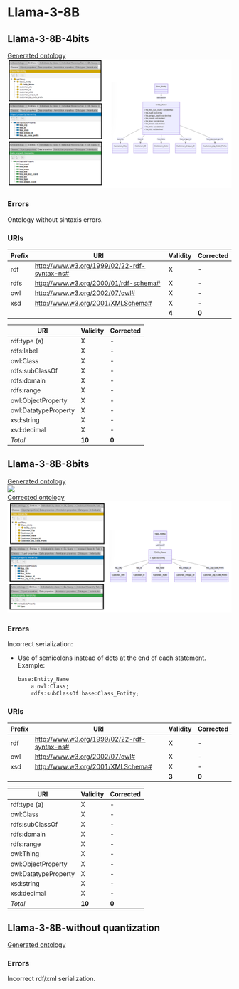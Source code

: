 # Llama-3-8B

## Llama-3-8B-4bits

[Generated ontology](./4bits_ontology.txt)
<br>
![](./4bits_ontology.png)


### Errors

Ontology without sintaxis errors.

### URIs

| Prefix | URI                                           | Validity | Corrected |
|--------|-----------------------------------------------|----------|-----------|
| rdf    | http://www.w3.org/1999/02/22-rdf-syntax-ns#   | X        | -         |
| rdfs   | http://www.w3.org/2000/01/rdf-schema#         | X        | -         |
| owl    | http://www.w3.org/2002/07/owl#                | X        | -         |
| xsd    | http://www.w3.org/2001/XMLSchema#             | X        | -         |
|        |                                               | **4**    | **0**     |

| URI                  | Validity | Corrected            |
|----------------------|----------|----------------------|
| rdf:type (a)         | X        | -                    |
| rdfs:label           | X        | -                    |
| owl:Class            | X        | -                    |
| rdfs:subClassOf      | X        | -                    |
| rdfs:domain          | X        | -                    |
| rdfs:range           | X        | -                    |
| owl:ObjectProperty   | X        | -                    |
| owl:DatatypeProperty | X        | -                    |
| xsd:string           | X        | -                    |
| xsd:decimal          | X        | -                    |
| *Total*              | **10**   | **0**                |


## Llama-3-8B-8bits

[Generated ontology](./8bits_ontology.txt)
<br>
![](./8bits_ontology.png)
<br>
[Corrected ontology](./8bits_ontology_corrected.txt)
<br>
![](./8bits_ontology_corrected.png)


### Errors

Incorrect serialization:
-   Use of semicolons instead of dots at the end of each statement. Example:
    ```
    base:Entity_Name
        a owl:Class;
        rdfs:subClassOf base:Class_Entity;
    ```


### URIs

| Prefix | URI                                           | Validity | Corrected |
|--------|-----------------------------------------------|----------|-----------|
| rdf    | http://www.w3.org/1999/02/22-rdf-syntax-ns#   | X        | -         |
| owl    | http://www.w3.org/2002/07/owl#                | X        | -         |
| xsd    | http://www.w3.org/2001/XMLSchema#             | X        | -         |
|        |                                               | **3**    | **0**     |


| URI                  | Validity | Corrected            |
|----------------------|----------|----------------------|
| rdf:type (a)         | X        | -                    |
| owl:Class            | X        | -                    |
| rdfs:subClassOf      | X        | -                    |
| rdfs:domain          | X        | -                    |
| rdfs:range           | X        | -                    |
| owl:Thing            | X        | -                    |
| owl:ObjectProperty   | X        | -                    |
| owl:DatatypeProperty | X        | -                    |
| xsd:string           | X        | -                    |
| xsd:decimal          | X        | -                    |
| *Total*              | **10**   | **0**                |



## Llama-3-8B-without quantization

[Generated ontology](./ontology.txt)


### Errors

Incorrect rdf/xml serialization.